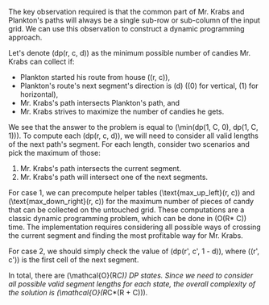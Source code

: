 The key observation required is that the common part of Mr. Krabs and Plankton's paths will always be a single sub-row or sub-column of the input grid. We can use this observation to construct a dynamic programming approach.

Let's denote \(dp(r, c, d)\) as the minimum possible number of candies Mr. Krabs can collect if:
- Plankton started his route from house \((r, c)\),
- Plankton's route's next segment's direction is \(d\) (\(0\) for vertical, \(1\) for horizontal),
- Mr. Krabs's path intersects Plankton's path, and
- Mr. Krabs strives to maximize the number of candies he gets.

We see that the answer to the problem is equal to \(\min(dp(1, C, 0), dp(1, C, 1))\). To compute each \(dp(r, c, d)\), we will need to consider all valid lengths of the next path's segment. For each length, consider two scenarios and pick the maximum of those:
1. Mr. Krabs's path intersects the current segment.
2. Mr. Krabs's path will intersect one of the next segments.

For case 1, we can precompute helper tables \(\text{max\_up\_left}(r, c)\) and \(\text{max\_down\_right}(r, c)\) for the maximum number of pieces of candy that can be collected on the untouched grid. These computations are a classic dynamic programming problem, which can be done in \(O(R* C)\) time. The implementation requires considering all possible ways of crossing the current segment and finding the most profitable way for Mr. Krabs.

For case 2, we should simply check the value of \(dp(r', c', 1 - d)\), where \((r', c')\) is the first cell of the next segment.

In total, there are \(\mathcal{O}(R*C)\) DP states. Since we need to consider all possible valid segment lengths for each state, the overall complexity of the solution is \(\mathcal{O}(R*C*(R + C))\).
